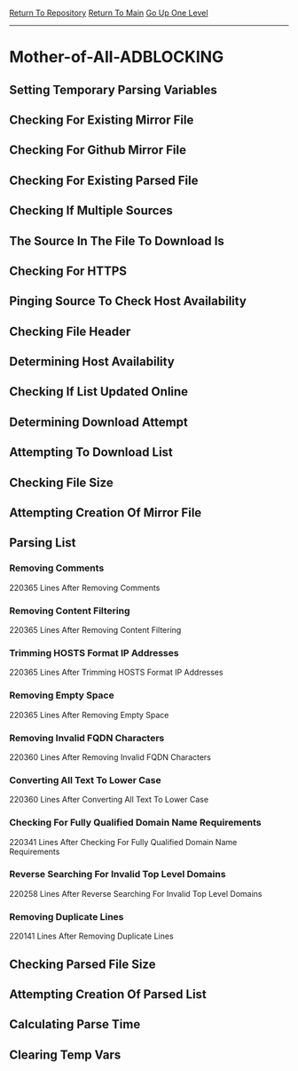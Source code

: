 [Return To Repository](https://github.com/deathbybandaid/piholeparser/)
[Return To Main](https://github.com/deathbybandaid/piholeparser/blob/master/RecentRunLogs/Mainlog.md)
[Go Up One Level](https://github.com/deathbybandaid/piholeparser/blob/master/RecentRunLogs/TopLevelScripts/30-Processing-Blacklists.md)
____________________________________
# Mother-of-All-ADBLOCKING
## Setting Temporary Parsing Variables
## Checking For Existing Mirror File
## Checking For Github Mirror File
## Checking For Existing Parsed File
## Checking If Multiple Sources
## The Source In The File To Download Is
## Checking For HTTPS
## Pinging Source To Check Host Availability
## Checking File Header
## Determining Host Availability
## Checking If List Updated Online
## Determining Download Attempt
## Attempting To Download List
## Checking File Size
## Attempting Creation Of Mirror File
## Parsing List
### Removing Comments
220365 Lines After Removing Comments
### Removing Content Filtering
220365 Lines After Removing Content Filtering
### Trimming HOSTS Format IP Addresses
220365 Lines After Trimming HOSTS Format IP Addresses
### Removing Empty Space
220365 Lines After Removing Empty Space
### Removing Invalid FQDN Characters
220360 Lines After Removing Invalid FQDN Characters
### Converting All Text To Lower Case
220360 Lines After Converting All Text To Lower Case
### Checking For Fully Qualified Domain Name Requirements
220341 Lines After Checking For Fully Qualified Domain Name Requirements
### Reverse Searching For Invalid Top Level Domains
220258 Lines After Reverse Searching For Invalid Top Level Domains
### Removing Duplicate Lines
220141 Lines After Removing Duplicate Lines
## Checking Parsed File Size
## Attempting Creation Of Parsed List
## Calculating Parse Time
## Clearing Temp Vars
